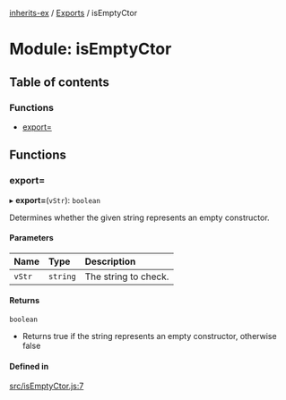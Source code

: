 [inherits-ex](../README.md) / [Exports](../modules.md) / isEmptyCtor

# Module: isEmptyCtor

## Table of contents

### Functions

- [export&#x3D;](isEmptyCtor.md#export&#x3D;)

## Functions

### export&#x3D;

▸ **export=**(`vStr`): `boolean`

Determines whether the given string represents an empty constructor.

#### Parameters

| Name | Type | Description |
| :------ | :------ | :------ |
| `vStr` | `string` | The string to check. |

#### Returns

`boolean`

- Returns true if the string represents an empty constructor, otherwise false

#### Defined in

[src/isEmptyCtor.js:7](https://github.com/snowyu/inherits-ex.js/blob/5942071/src/isEmptyCtor.js#L7)
